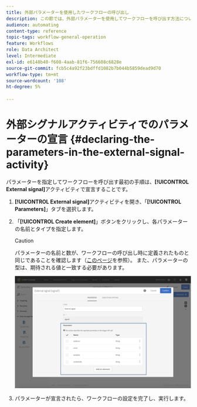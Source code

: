 ```yaml
---
title: 外部パラメーターを使用したワークフローの呼び出し
description: この節では、外部パラメーターを使用してワークフローを呼び出す方法について詳しく説明します。
audience: automating
content-type: reference
topic-tags: workflow-general-operation
feature: Workflows
role: Data Architect
level: Intermediate
exl-id: e6148b40-f608-4aab-81f6-756608c6828e
source-git-commit: fcb5c4a92f23bdffd1082b7b044b5859dead9d70
workflow-type: tm+mt
source-wordcount: '108'
ht-degree: 5%

---
```


# 外部シグナルアクティビティでのパラメーターの宣言 {#declaring-the-parameters-in-the-external-signal-activity}

パラメーターを指定してワークフローを呼び出す最初の手順は、**[!UICONTROL External signal]**&#x200B;アクティビティで宣言することです。

1. **[!UICONTROL External signal]**&#x200B;アクティビティを開き、「**[!UICONTROL Parameters]**」タブを選択します。
1. 「**[!UICONTROL Create element]**」ボタンをクリックし、各パラメーターの名前とタイプを指定します。

   >[!CAUTION]
   >
   >パラメーターの名前と数が、ワークフローの呼び出し時に定義されたものと同じであることを確認します（[このページ](../../automating/using/defining-parameters-calling-workflow.md)を参照）。 また、パラメーターの型は、期待される値と一致する必要があります。

   ![](assets/extsignal_declaringparameters_1.png)

1. パラメーターが宣言されたら、ワークフローの設定を完了し、実行します。
